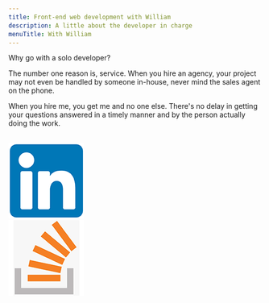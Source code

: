 ```yaml
---
title: Front-end web development with William
description: A little about the developer in charge
menuTitle: With William
---
```


Why go with a solo developer?

The number one reason is, service. When you hire an agency, your project may not even be handled by someone in-house, never mind the sales agent on the phone. 

When you hire me, you get me and no one else. There's no delay in getting your questions answered in a timely manner and by the person actually doing the work.

<br />
<a title="LinkedIn" target="_blank" href="https://www.linkedin.com/in/william-r-pope/">
    <img src="linkedin.png" />
</a>
<br />
<a title="Stackoverflow" target="_blank" href="https://stackoverflow.com/users/1608383/bill-pope?tab=topactivity">
    <img src="stackoverflow.png" />
</a>
